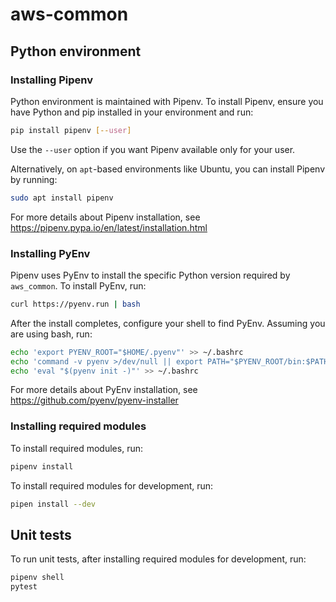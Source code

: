 # aws-common
## Python environment
### Installing Pipenv
Python environment is maintained with Pipenv. To install Pipenv, ensure you have Python and pip installed in your environment and run:
```bash
pip install pipenv [--user]
```

Use the `--user` option if you want Pipenv available only for your user.

Alternatively, on `apt`-based environments like Ubuntu, you can install Pipenv by running:
```bash
sudo apt install pipenv
```

For more details about Pipenv installation, see https://pipenv.pypa.io/en/latest/installation.html

### Installing PyEnv
Pipenv uses PyEnv to install the specific Python version required by `aws_common`. To install PyEnv, run:

```bash
curl https://pyenv.run | bash
```

After the install completes, configure your shell to find PyEnv. Assuming you are using bash, run:
```bash
echo 'export PYENV_ROOT="$HOME/.pyenv"' >> ~/.bashrc
echo 'command -v pyenv >/dev/null || export PATH="$PYENV_ROOT/bin:$PATH"' >> ~/.bashrc
echo 'eval "$(pyenv init -)"' >> ~/.bashrc
```

For more details about PyEnv installation, see https://github.com/pyenv/pyenv-installer

### Installing required modules
To install required modules, run:

```bash
pipenv install
```

To install required modules for development, run:
```bash
pipen install --dev
```

## Unit tests
To run unit tests, after installing required modules for development, run:
```bash
pipenv shell
pytest
```

